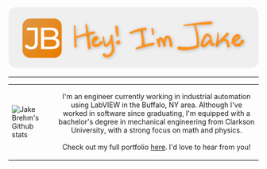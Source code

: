 <p align="center">
    <br>
    <img src="https://github.com/jakebrehm/jakebrehm/blob/master/img/banner.png" alt="Jake Brehm's Banner"/>
    <!-- <img src="https://github.com/jakebrehm/jakebrehm/blob/master/img/logo.png" width="100" alt="Personal Portfolio Logo"/> -->
</p>

<!-- <h1 align="center">Hey, I'm Jake 👋🏻</h1> -->

---

<table border="0">
  <tr>
    <td><img src="https://github-readme-stats.vercel.app/api?username=jakebrehm&count_private=true&hide_title=true&show_icons=true&title_color=EA7E02&bg_color=EFEFEF&icon_color=EA7E02" width=1000 alt="Jake Brehm's Github stats"/></td>
    <td><p align="center">I'm an engineer currently working in industrial automation using LabVIEW in the Buffalo, NY area. Although I've worked in software since graduating, I'm equipped with a bachelor's degree in mechanical engineering from Clarkson University, with a strong focus on math and physics.<br><br>Check out my full portfolio <a href="https://jakebrehm.com/">here</a>. I'd love to hear from you!</p></td>
  </tr>
 </table>